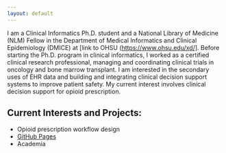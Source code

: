 ```yaml
---
layout: default
---
```


I am a Clinical Informatics Ph.D. student and a National Library of Medicine (NLM) Fellow in the Department of Medical Informatics and Clinical Epidemiology (DMICE) at [link to OHSU (https://www.ohsu.edu/xd/]. Before starting the Ph.D. program in clinical informatics, I worked as a certified clinical research professional, managing and coordinating clinical trials in oncology and bone marrow transplant. I am interested in the secondary uses of EHR data and building and integrating clinical decision support systems to improve patient safety. My current interest involves clinical decision support for opioid prescription.  

## Current Interests and Projects:

- Opioid prescription workflow design
- [GitHub Pages](http://meenamishra.github.io)
- Academia
